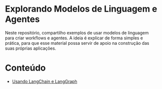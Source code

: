 # Explorando Modelos de Linguagem e Agentes

Neste repositório, compartilho exemplos de usar modelos de linguagem para criar workflows e agentes. A ideia é explicar de forma simples e prática, para que esse material possa servir de apoio na construção das suas próprias aplicações.

# Conteúdo

- [Usando LangChain e LangGraph](using_langgraph)
